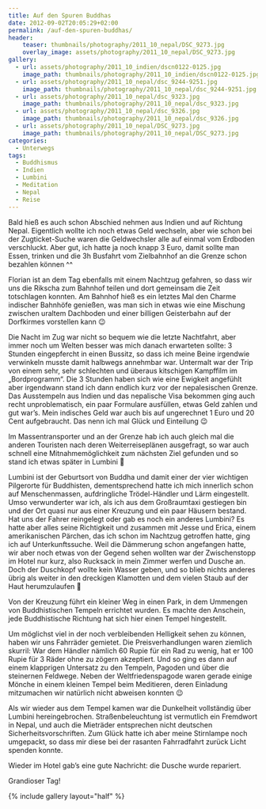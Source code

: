```yaml
---
title: Auf den Spuren Buddhas
date: 2012-09-02T20:05:29+02:00
permalink: /auf-den-spuren-buddhas/
header:
    teaser: thumbnails/photography/2011_10_nepal/DSC_9273.jpg
    overlay_image: assets/photography/2011_10_nepal/DSC_9273.jpg
gallery:
  - url: assets/photography/2011_10_indien/dscn0122-0125.jpg
    image_path: thumbnails/photography/2011_10_indien/dscn0122-0125.jpg
  - url: assets/photography/2011_10_nepal/dsc_9244-9251.jpg
    image_path: thumbnails/photography/2011_10_nepal/dsc_9244-9251.jpg
  - url: assets/photography/2011_10_nepal/dsc_9323.jpg
    image_path: thumbnails/photography/2011_10_nepal/dsc_9323.jpg
  - url: assets/photography/2011_10_nepal/dsc_9326.jpg
    image_path: thumbnails/photography/2011_10_nepal/dsc_9326.jpg
  - url: assets/photography/2011_10_nepal/DSC_9273.jpg
    image_path: thumbnails/photography/2011_10_nepal/DSC_9273.jpg
categories:
  - Unterwegs
tags:
  - Buddhismus
  - Indien
  - Lumbini
  - Meditation
  - Nepal
  - Reise
---
```


Bald hieß es auch schon Abschied nehmen aus Indien und auf Richtung Nepal. 
Eigentlich wollte ich noch etwas Geld wechseln, aber wie schon bei der Zugticket-Suche waren die Geldwechsler 
alle auf einmal vom Erdboden verschluckt. Aber gut, ich hatte ja noch knapp 3 Euro, damit sollte man Essen, 
trinken und die 3h Busfahrt vom Zielbahnhof an die Grenze schon bezahlen können ^^

Florian ist an dem Tag ebenfalls mit einem Nachtzug gefahren, so dass wir uns die Rikscha zum Bahnhof teilen und 
dort gemeinsam die Zeit totschlagen konnten. Am Bahnhof hieß es ein letztes Mal den Charme indischer Bahnhöfe genießen, 
was man sich in etwas wie eine Mischung zwischen uraltem Dachboden und einer billigen Geisterbahn auf der Dorfkirmes vorstellen kann 😉

Die Nacht im Zug war nicht so bequem wie die letzte Nachtfahrt, aber immer noch um Welten besser was mich danach erwarteten sollte: 
3 Stunden eingepfercht in einen Bussitz, so dass ich meine Beine irgendwie verwinkeln musste damit halbwegs annehmbar war. 
Untermalt war der Trip von einem sehr, sehr schlechten und überaus kitschigen Kampffilm im „Bordprogramm“. 
Die 3 Stunden haben sich wie eine Ewigkeit angefühlt aber irgendwann stand ich dann endlich kurz vor der nepalesischen Grenze. 
Das Ausstempeln aus Indien und das nepalische Visa bekommen ging auch recht unproblematisch, ein paar Formulare ausfüllen, 
etwas Geld zahlen und gut war’s. Mein indisches Geld war auch bis auf ungerechnet 1 Euro und 20 Cent aufgebraucht. 
Das nenn ich mal Glück und Einteilung 😉

Im Massentransporter und an der Grenze hab ich auch gleich mal die anderen Touristen nach deren Weiterreiseplänen ausgefragt, 
so war auch schnell eine Mitnahmemöglichkeit zum nächsten Ziel gefunden und so stand ich etwas später in Lumbini 🙂

Lumbini ist der Geburtsort von Buddha und damit einer der vier wichtigen Pilgerorte für Buddhisten, 
dementsprechend hatte ich mich innerlich schon auf Menschenmassen, aufdringliche Trödel-Händler und Lärm eingestellt. 
Umso verwunderter war ich, als ich aus dem Großraumtaxi gestiegen bin und der Ort quasi nur aus einer Kreuzung und ein paar Häusern bestand. 
Hat uns der Fahrer reingelegt oder gab es noch ein anderes Lumbini? Es hatte aber alles seine Richtigkeit und zusammen mit Jesse und Erica, 
einem amerikanischen Pärchen, das ich schon im Nachtzug getroffen hatte, ging ich auf Unterkunftssuche. 
Weil die Dämmerung schon angefangen hatte, wir aber noch etwas von der Gegend sehen wollten war der Zwischenstopp im Hotel nur kurz, 
also Rucksack in mein Zimmer werfen und Dusche an. Doch der Duschkopf wollte kein Wasser geben, 
und so blieb nichts anderes übrig als weiter in den dreckigen Klamotten und dem vielen Staub auf der Haut herumzulaufen 🙁

Von der Kreuzung führt ein kleiner Weg in einen Park, in dem Ummengen von Buddhistischen Tempeln errichtet wurden. 
Es machte den Anschein, jede Buddhistische Richtung hat sich hier einen Tempel hingestellt.

Um möglichst viel in der noch verbleibenden Helligkeit sehen zu können, haben wir uns Fahrräder gemietet. 
Die Preisverhandlungen waren ziemlich skurril: War dem Händler nämlich 60 Rupie für ein Rad zu wenig, 
hat er 100 Rupie für 3 Räder ohne zu zögern akzeptiert. Und so ging es dann auf einem klapprigen Untersatz zu den Tempeln, 
Pagoden und über die steinernen Feldwege. Neben der Weltfriedenspagode waren gerade einige Mönche in einem kleinen Tempel beim Meditieren, 
deren Einladung mitzumachen wir natürlich nicht abweisen konnten 😉

Als wir wieder aus dem Tempel kamen war die Dunkelheit vollständig über Lumbini hereingebrochen. 
Straßenbeleuchtung ist vermutlich ein Fremdwort in Nepal, und auch die Mieträder entsprechen nicht deutschen Sicherheitsvorschriften. 
Zum Glück hatte ich aber meine Stirnlampe noch umgepackt, so dass mir diese bei der rasanten Fahrradfahrt zurück Licht spenden konnte.

Wieder im Hotel gab’s eine gute Nachricht: die Dusche wurde repariert.

Grandioser Tag!

{% include gallery layout="half" %}
